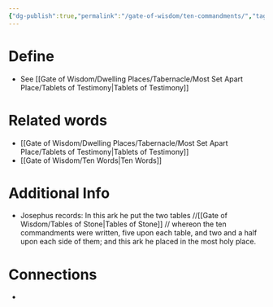 ```yaml
---
{"dg-publish":true,"permalink":"/gate-of-wisdom/ten-commandments/","tags":["#GateWisdom","T","C"]}
---
```


# Define
- See [[Gate of Wisdom/Dwelling Places/Tabernacle/Most Set Apart Place/Tablets of Testimony\|Tablets of Testimony]]

# Related words
- [[Gate of Wisdom/Dwelling Places/Tabernacle/Most Set Apart Place/Tablets of Testimony\|Tablets of Testimony]]
- [[Gate of Wisdom/Ten Words\|Ten Words]]

# Additional Info
- Josephus records: In this ark he put the two tables //[[Gate of Wisdom/Tables of Stone\|Tables of Stone]] // whereon the ten commandments  were written, five upon each table, and two and a half upon each side of them; and this ark he placed in the most holy place.

# Connections
- 

